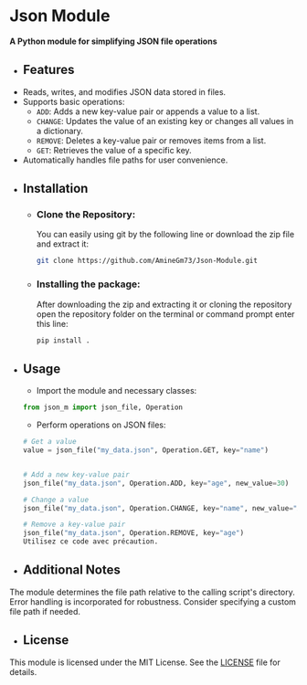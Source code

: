 
# Json Module

**A Python module for simplifying JSON file operations**

- ## Features

* Reads, writes, and modifies JSON data stored in files.
* Supports basic operations:
    - `ADD`: Adds a new key-value pair or appends a value to a list.
    - `CHANGE`: Updates the value of an existing key or changes all values in a dictionary.
    - `REMOVE`: Deletes a key-value pair or removes items from a list.
    - `GET`: Retrieves the value of a specific key.
* Automatically handles file paths for user convenience.

- ## Installation
    * ### Clone the Repository:
        You can easily using git by the following line or download the zip file and extract it:
        ```bash
        git clone https://github.com/AmineGm73/Json-Module.git
        ```

    * ### Installing the package:
        After downloading the zip and extracting it or cloning the repository open the repository folder on the terminal or command prompt enter this line:

        ```bash
        pip install .
        ```

- ## Usage

    * Import the module and necessary classes:

    ```python
    from json_m import json_file, Operation
    ```

    * Perform operations on JSON files:

    ```python
    # Get a value
    value = json_file("my_data.json", Operation.GET, key="name")


    # Add a new key-value pair
    json_file("my_data.json", Operation.ADD, key="age", new_value=30)

    # Change a value
    json_file("my_data.json", Operation.CHANGE, key="name", new_value="Alice")

    # Remove a key-value pair
    json_file("my_data.json", Operation.REMOVE, key="age")
    Utilisez ce code avec précaution.
    ```

- ## Additional Notes

The module determines the file path relative to the calling script's directory.
Error handling is incorporated for robustness.
Consider specifying a custom file path if needed.

- ## License

This module is licensed under the MIT License. See the [LICENSE](https://github.com/AmineGm73/Json-Module/blob/main/LICENSE) file for details.
